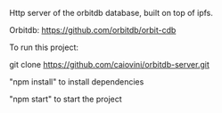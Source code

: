 Http server of the orbitdb database, built on top of ipfs.

Orbitdb: https://github.com/orbitdb/orbit-cdb

To run this project:

git clone https://github.com/caiovini/orbitdb-server.git

"npm install" to install dependencies

"npm start" to start the project

